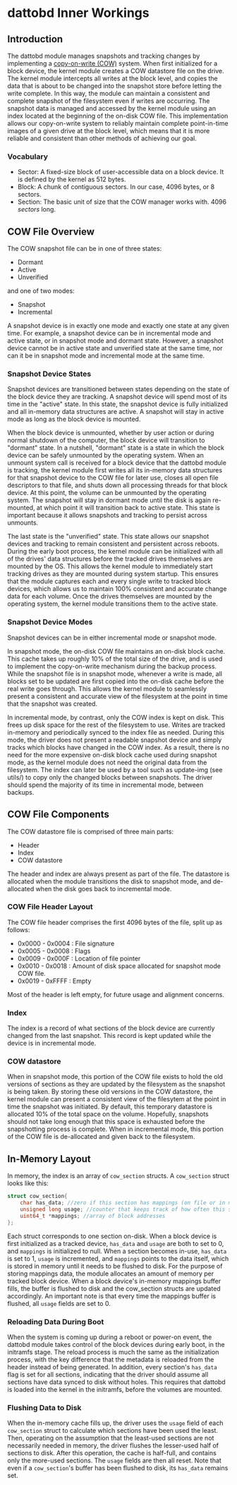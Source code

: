 # dattobd Inner Workings

## Introduction

The dattobd module manages snapshots and tracking changes by implementing a [copy-on-write (COW)](http://en.wikipedia.org/wiki/Copy-on-write) system. When first initialized for a block device, the kernel module creates a COW datastore file on the drive. The kernel module intercepts all writes at the block level, and copies the data that is about to be changed into the snapshot store before letting the write complete. In this way, the module can maintain a consistent and complete snapshot of the filesystem even if writes are occurring. The snapshot data is managed and accessed by the kernel module using an index located at the beginning of the on-disk COW file. This implementation allows our copy-on-write system to reliably maintain complete point-in-time images of a given drive at the block level, which means that it is more reliable and consistent than other methods of achieving our goal. 


### Vocabulary
* Sector: A fixed-size block of user-accessible data on a block device. It is defined by the kernel as 512 bytes.
* Block: A chunk of contiguous sectors. In our case, 4096 bytes, or 8 sectors.
* Section: The basic unit of size that the COW manager works with. 4096 _sectors_ long.

## COW File Overview
The COW snapshot file can be in one of three states:
* Dormant
* Active
* Unverified

and one of two modes:
* Snapshot
* Incremental

A snapshot device is in exactly one mode and exactly one state at any given time. For example, a snapshot device can be in incremental mode and active state, or in snapshot mode and dormant state. However, a snapshot device cannot be in active state and unverified state at the same time, nor can it be in snapshot mode and incremental mode at the same time.

### Snapshot Device States
Snapshot devices are transitioned between states depending on the state of the block device they are tracking. A snapshot device will spend most of its time in the "active" state. In this state, the snapshot device is fully initialized and all in-memory data structures are active. A snapshot will stay in active mode as long as the block device is mounted. 

When the block device is unmounted, whether by user action or during normal shutdown of the computer, the block device will transition to "dormant" state. In a nutshell, "dormant" state is a state in which the block device can be safely unmounted by the operating system. When an unmount system call is received for a block device that the dattobd module is tracking, the kernel module first writes all its in-memory data structures for that snapshot device to the COW file for later use, closes all open file descriptors to that file, and shuts down all processing threads for that block device. At this point, the volume can be unmounted by the operating system. The snapshot will stay in dormant mode until the disk is again re-mounted, at which point it will transition back to active state. This state is important because it allows snapshots and tracking to persist across unmounts. 

The last state is the "unverified" state. This state allows our snapshot devices and tracking to remain consistent and persistent across reboots. During the early boot process, the kernel module can be initialized with all of the drives' data structures before the tracked drives themselves are mounted by the OS. This allows the kernel module to immediately start tracking drives as they are mounted during system startup. This ensures that the module captures each and every single write to tracked block devices, which allows us to maintain 100% consistent and accurate change data for each volume. Once the drives themselves are mounted by the operating system, the kernel module transitions them to the active state.

### Snapshot Device Modes
Snapshot devices can be in either incremental mode or snapshot mode. 

In snapshot mode, the on-disk COW file maintains an on-disk block cache. This cache takes up roughly 10% of the total size of the drive, and is used to implement the copy-on-write mechanism during the backup process. While the snapshot file is in snapshot mode, whenever a write is made, all blocks set to be updated are first copied into the on-disk cache before the real write goes through. This allows the kernel module to seamlessly present a consistent and accurate view of the filesystem at the point in time that the snapshot was created. 

In incremental mode, by contrast, only the COW index is kept on disk.  This frees up disk space for the rest of the filesystem to use. Writes are tracked in-memory and periodically synced to the index file as needed. During this mode, the driver does not present a readable snapshot device and simply tracks which blocks have changed in the COW index. As a result, there is no need for the more expensive on-disk block cache used during snapshot mode, as the kernel module does not need the original data from the filesystem. The index can later be used by a tool such as update-img (see utils/) to copy only the changed blocks between snapshots. The driver should spend the majority of its time in incremental mode, between backups.

## COW File Components
The COW datastore file is comprised of three main parts:
* Header
* Index
* COW datastore

The header and index are always present as part of the file. The datastore is allocated when the module transitions the disk to snapshot mode, and de-allocated when the disk goes back to incremental mode. 
###  COW File Header Layout

The COW file header comprises the first 4096 bytes of the file, split up as follows:

* 0x0000 - 0x0004 : File signature
* 0x0005 - 0x0008 : Flags
* 0x0009 - 0x000F : Location of file pointer
* 0x0010 - 0x0018 : Amount of disk space allocated for snapshot mode COW file.
* 0x0019 - 0xFFFF : Empty

Most of the header is left empty, for future usage and alignment concerns.

### Index

The index is a record of what sections of the block device are currently changed from the last snapshot. This record is kept updated while the device is in incremental mode. 

### COW datastore
When in snapshot mode, this portion of the COW file exists to hold the old versions of sections as they are updated by the filesystem as the snapshot is being taken. By storing these old versions in the COW datastore, the kernel module can present a consistent view of the filesytem at the point in time the snapshot was initiated. By default, this temporary datastore is allocated 10% of the total space on the volume. Hopefully, snapshots should not take long enough that this space is exhausted before the snapshotting process is complete. When in incremental mode, this portion of the COW file is de-allocated and given back to the filesystem.

## In-Memory Layout

In memory, the index is an array of `cow_section` structs. A `cow_section` struct looks like this:
```c
struct cow_section{
    char has_data; //zero if this section has mappings (on file or in memory)
    unsigned long usage; //counter that keeps track of how often this section is used
    uint64_t *mappings; //array of block addresses
};
```

Each struct corresponds to one section on-disk. When a block device is first initialized as a tracked device, `has_data` and `usage` are both to set to 0, and `mappings` is initialized to null. When a section becomes in-use, `has_data` is set to 1, `usage` is incremented, and `mappings` points to the data itself, which is stored in memory until it needs to be flushed to disk. For the purpose of storing mappings data, the module allocates an amount of memory per tracked block device. When a block device's in-memory mappings buffer fills, the buffer is flushed to disk and the cow_section structs are updated accordingly. An important note is that every time the mappings buffer is flushed, all `usage` fields are set to 0. 

### Reloading Data During Boot

When the system is coming up during a reboot or power-on event, the dattobd module takes control of the block devices during early boot, in the initramfs stage. The reload process is much the same as the initialization process, with the key difference that the metadata is reloaded from the header instead of being generated. In addition, every section's `has_data` flag is set for all sections, indicating that the driver should assume all sections have data synced to disk without holes. This requires that dattobd is loaded into the kernel in the initramfs, before the volumes are mounted.

### Flushing Data to Disk

When the in-memory cache fills up, the driver uses the `usage` field of each `cow_section` struct to calculate which sections have been used the least. Then, operating on the assumption that the least-used sections are not necessarily needed in memory, the driver flushes the lesser-used half of sections to disk. After this operation, the cache is half-full, and contains only the more-used sections. The `usage` fields are then all reset. Note that even if a `cow_section`'s buffer has been flushed to disk, its `has_data` remains set. 

